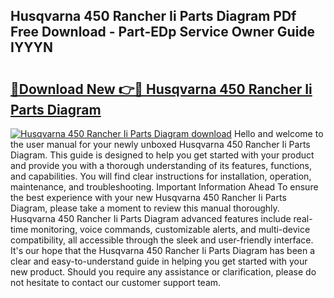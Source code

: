 ## Husqvarna 450 Rancher Ii Parts Diagram PDf Free Download - Part-EDp Service Owner Guide IYYYN

# <h2><a href="http://dftdi5.blite.top/?on=Husqvarna+450+Rancher+Ii+Parts+Diagram">🔗Download New 👉🔴 Husqvarna 450 Rancher Ii Parts Diagram</a></h2>

[![Husqvarna 450 Rancher Ii Parts Diagram download](https://i.imgur.com/lujVjoI.png)](http://dftdi5.blite.top/?on=Husqvarna+450+Rancher+Ii+Parts+Diagram)
Hello and welcome to the user manual for your newly unboxed Husqvarna 450 Rancher Ii Parts Diagram. This guide is designed to help you get started with your product and provide you with a thorough understanding of its features, functions, and capabilities. You will find clear instructions for installation, operation, maintenance, and troubleshooting. Important Information Ahead To ensure the best experience with your new Husqvarna 450 Rancher Ii Parts Diagram, please take a moment to review this manual thoroughly. Husqvarna 450 Rancher Ii Parts Diagram advanced features include real-time monitoring, voice commands, customizable alerts, and multi-device compatibility, all accessible through the sleek and user-friendly interface. It's our hope that the Husqvarna 450 Rancher Ii Parts Diagram has been a clear and easy-to-understand guide in helping you get started with your new product. Should you require any assistance or clarification, please do not hesitate to contact our customer support team.
